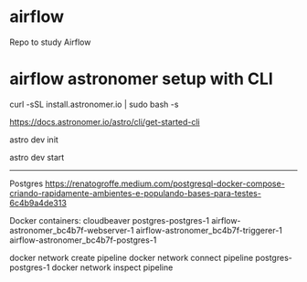 # airflow
Repo to study Airflow

# airflow astronomer setup with CLI
curl -sSL install.astronomer.io | sudo bash -s

https://docs.astronomer.io/astro/cli/get-started-cli

astro dev init

astro dev start

------

Postgres
https://renatogroffe.medium.com/postgresql-docker-compose-criando-rapidamente-ambientes-e-populando-bases-para-testes-6c4b9a4de313


Docker containers:
cloudbeaver
postgres-postgres-1
airflow-astronomer_bc4b7f-webserver-1
airflow-astronomer_bc4b7f-triggerer-1
airflow-astronomer_bc4b7f-postgres-1

docker network create pipeline
docker network connect pipeline postgres-postgres-1
docker network inspect pipeline